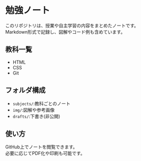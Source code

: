 # 勉強ノート
このリポジトリは、授業や自主学習の内容をまとめたノートです。  
Markdown形式で記録し、図解やコード例も含めています。

## 教科一覧
- HTML
- CSS
- Git

## フォルダ構成
- `subjects/`:教科ごとのノート
- `img/`:図解や参考画像
- `drafts/`:下書き(非公開)

## 使い方
GitHub上でノートを閲覧できます。  
必要に応じてPDF化や印刷も可能です。